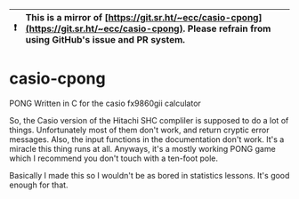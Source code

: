 

| :exclamation:  | This is a mirror of [https://git.sr.ht/~ecc/casio-cpong](https://git.sr.ht/~ecc/casio-cpong). Please refrain from using GitHub's issue and PR system.  |
|----------------|:-------------------------------------------------------------------------------------------------------------------------------------------------------|


# casio-cpong
PONG Written in C for the casio fx9860gii calculator

So, the Casio version of the Hitachi SHC compliler is supposed to do a lot of things. Unfortunately most of them don't work, and return cryptic error messages. Also, the input functions in the documentation don't work. It's a miracle this thing runs at all. Anyways, it's a mostly working PONG game which I recommend you don't touch with a ten-foot pole.

Basically I made this so I wouldn't be as bored in statistics lessons. It's good enough for that.
